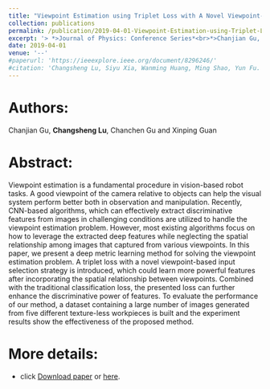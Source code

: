```yaml
---
title: "Viewpoint Estimation using Triplet Loss with A Novel Viewpoint-based Input Selection Strategy"
collection: publications
permalink: /publication/2019-04-01-Viewpoint-Estimation-using-Triplet-Loss/
excerpt: '> *>Journal of Physics: Conference Series*<br>*>Chanjian Gu, **Changsheng Lu**, Chanchen Gu and Xinping Guan*<br>>Viewpoint estimation is a fundamental procedure in vision-based robot tasks. A good viewpoint of the camera relative to objects can help the visual system perform better both in observation and manipulation. Recently, CNN-based algorithms, which can effectively extract discriminative features from images in challenging conditions are utilized to handle the viewpoint estimation problem. However, most existing algorithms focus on how to leverage the extracted deep features while neglecting the spatial relationship among images that captured from various viewpoints. In this paper, we present a deep metric learning method for solving the viewpoint estimation problem. A triplet loss with a novel viewpoint-based input selection strategy is introduced, which could learn more powerful features after incorporating the spatial relationship between viewpoints. Combined with the traditional classification loss, the presented loss can further enhance the discriminative power of features. To evaluate the performance of our method, a dataset containing a large number of images generated from five different texture-less workpieces is built and the experiment results show the effectiveness of the proposed method.'
date: 2019-04-01
venue: '--'
#paperurl: 'https://ieeexplore.ieee.org/document/8296246/'
#citation: 'Changsheng Lu, Siyu Xia, Wanming Huang, Ming Shao, Yun Fu. Circle Detection by Arc-support Line Segments. In: The 24rd IEEE International Conference on Image Processing (ICIP).'
---
```


<!-- Journal: -->
<!-- === -->
<!-- Submitted to IEEE Transactions on Image Processing -->  

Authors: 
===
Chanjian Gu, **Changsheng Lu**, Chanchen Gu and Xinping Guan

Abstract: 
===
Viewpoint estimation is a fundamental procedure in vision-based robot tasks. A good viewpoint of the camera relative to objects can help the visual system perform better both in observation and manipulation. Recently, CNN-based algorithms, which can effectively extract discriminative features from images in challenging conditions are utilized to handle the viewpoint estimation problem. However, most existing algorithms focus on how to leverage the extracted deep features while neglecting the spatial relationship among images that captured from various viewpoints. In this paper, we present a deep metric learning method for solving the viewpoint estimation problem. A triplet loss with a novel viewpoint-based input selection strategy is introduced, which could learn more powerful features after incorporating the spatial relationship between viewpoints. Combined with the traditional classification loss, the presented loss can further enhance the discriminative power of features. To evaluate the performance of our method, a dataset containing a large number of images generated from five different texture-less workpieces is built and the experiment results show the effectiveness of the proposed method.  

More details:
===  
- click [Download paper](https://iopscience.iop.org/article/10.1088/1742-6596/1207/1/012009/meta) or [here](https://iopscience.iop.org/article/10.1088/1742-6596/1207/1/012009/pdf).  
<!-- - [Download paper](https://arxiv.org/abs/1810.03243v3).-->
